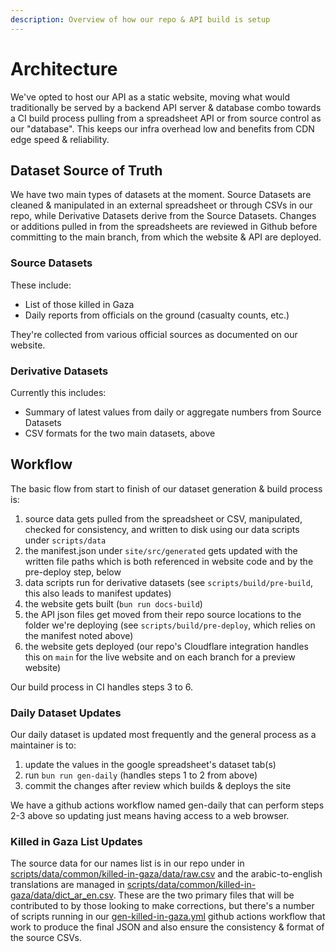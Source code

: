 ```yaml
---
description: Overview of how our repo & API build is setup
---
```


# Architecture

We've opted to host our API as a static website, moving what would traditionally be served by a backend API server & database combo towards a CI build process pulling from a spreadsheet API or from source control as our "database". This keeps our infra overhead low and benefits from CDN edge speed & reliability.

## Dataset Source of Truth

We have two main types of datasets at the moment. Source Datasets are cleaned & manipulated in an external spreadsheet or through CSVs in our repo, while Derivative Datasets derive from the Source Datasets. Changes or additions pulled in from the spreadsheets are reviewed in Github before committing to the main branch, from which the website & API are deployed.

### Source Datasets

These include:

- List of those killed in Gaza
- Daily reports from officials on the ground (casualty counts, etc.)

They're collected from various official sources as documented on our website.

### Derivative Datasets

Currently this includes:

- Summary of latest values from daily or aggregate numbers from Source Datasets
- CSV formats for the two main datasets, above

## Workflow

The basic flow from start to finish of our dataset generation & build process is:

1. source data gets pulled from the spreadsheet or CSV, manipulated, checked for consistency, and written to disk using our data scripts under `scripts/data`
2. the manifest.json under `site/src/generated` gets updated with the written file paths which is both referenced in website code and by the pre-deploy step, below
3. data scripts run for derivative datasets (see `scripts/build/pre-build`, this also leads to manifest updates)
4. the website gets built (`bun run docs-build`)
5. the API json files get moved from their repo source locations to the folder we're deploying (see `scripts/build/pre-deploy`, which relies on the manifest noted above)
6. the website gets deployed (our repo's Cloudflare integration handles this on `main` for the live website and on each branch for a preview website)

Our build process in CI handles steps 3 to 6.

### Daily Dataset Updates

Our daily dataset is updated most frequently and the general process as a maintainer is to:

1. update the values in the google spreadsheet's dataset tab(s)
2. run `bun run gen-daily` (handles steps 1 to 2 from above)
3. commit the changes after review which builds & deploys the site

We have a github actions workflow named gen-daily that can perform steps 2-3 above so updating just means having access to a web browser.

### Killed in Gaza List Updates

The source data for our names list is in our repo under in [scripts/data/common/killed-in-gaza/data/raw.csv](https://github.com/TechForPalestine/palestine-datasets/blob/main/scripts/data/common/killed-in-gaza/data/raw.csv) and the arabic-to-english translations are managed in [scripts/data/common/killed-in-gaza/data/dict_ar_en.csv](https://github.com/TechForPalestine/palestine-datasets/blob/main/scripts/data/common/killed-in-gaza/data/dict_ar_en.csv). These are the two primary files that will be contributed to by those looking to make corrections, but there's a number of scripts running in our [gen-killed-in-gaza.yml](https://github.com/TechForPalestine/palestine-datasets/blob/main/.github/workflows/gen-killed-in-gaza.yml) github actions workflow that work to produce the final JSON and also ensure the consistency & format of the source CSVs.
